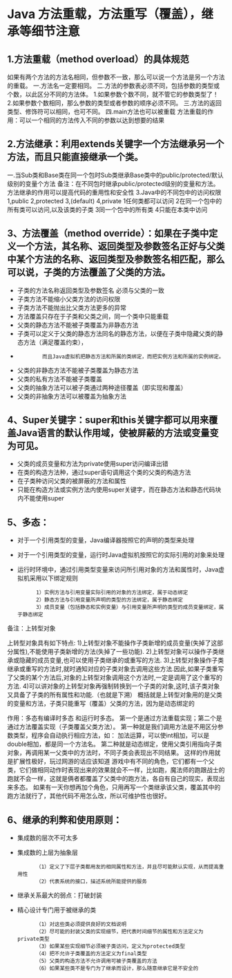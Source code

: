 # Java 方法重载，方法重写（覆盖），继承等细节注意

## 1.方法重载（method overload）的具体规范

如果有两个方法的方法名相同，但参数不一致，那么可以说一个方法是另一个方法的重载。
一.方法名一定要相同。
二.方法的参数表必须不同，包括参数的类型或个数，以此区分不同的方法体。
1.如果参数个数不同，就不管它的参数类型了！
2.如果参数个数相同，那么参数的类型或者参数的顺序必须不同。
三.方法的返回类型、修饰符可以相同，也可不同。
四.main方法也可以被重载
方法重载的作用：可以一个相同的方法传入不同的参数以达到想要的结果
 

## 2.方法继承：利用extends关键字一个方法继承另一个方法，而且只能直接继承一个类。

 
一.当Sub类和Base类在同一个包时Sub类继承Base类中的public/protected/默认级别的变量个方法
备注：在不同包时继承public/protected级别的变量和方法。
方法继承的作用可以提高代码的重用性和安全性
3.Java中的不同包中的访问权限
1,public 2,protected 3,(default) 4,private
1任何类都可以访问
2在同一个包中的所有类可以访问,以及该类的子类
3同一个包中的所有类
4只能在本类中访问

## 3、方法覆盖（method override）：如果在子类中定义一个方法，其名称、返回类型及参数签名正好与父类中某个方法的名称、返回类型及参数签名相匹配，那么可以说，子类的方法覆盖了父类的方法。
- 子类的方法名称返回类型及参数签名 必须与父类的一致
- 子类方法不能缩小父类方法的访问权限
-  子类方法不能抛出比父类方法更多的异常
- 方法覆盖只存在于子类和父类之间，同一个类中只能重载
- 父类的静态方法不能被子类覆盖为非静态方法
- 子类可以定义于父类的静态方法同名的静态方法，以便在子类中隐藏父类的静态方法（满足覆盖约束），    
-             而且Java虚拟机把静态方法和所属的类绑定，而把实例方法和所属的实例绑定。
- 父类的非静态方法不能被子类覆盖为静态方法
- 父类的私有方法不能被子类覆盖
- 父类的抽象方法可以被子类通过两种途径覆盖（即实现和覆盖）
- 父类的非抽象方法可以被覆盖为抽象方法
## 4、Super关键字：super和this关键字都可以用来覆盖Java语言的默认作用域，使被屏蔽的方法或变量变为可见。
- 父类的成员变量和方法为private使用super访问编译出错
- 在类的构造方法种，通过super语句调用这个类的父类的构造方法
- 在子类种访问父类的被屏蔽的方法和属性
- 只能在构造方法或实例方法内使用super关键字，而在静态方法和静态代码块内不能使用super
## 5、多态：
- 对于一个引用类型的变量，Java编译器按照它的声明的类型来处理
- 对于一个引用类型的变量，运行时Java虚拟机按照它的实际引用的对象来处理
- 运行时环境中，通过引用类型变量来访问所引用对象的方法和属性时，Java虚拟机采用以下绑定规则

            1）实例方法与引用变量实际引用的对象的方法绑定，属于动态绑定
            2）静态方法与引用变量所声明的类型的方法绑定，属于静态绑定
            3）成员变量（包括静态和实例变量）与引用变量所声明的类型的成员变量绑定，属于静态绑定    
备注：上转型对象

上转型对象具有如下特点: 
1)上转型对象不能操作子类新增的成员变量(失掉了这部分属性),不能使用子类新增的方法(失掉了一些功能). 
2)上转型对象可以操作子类继承或隐藏的成员变量,也可以使用子类继承的或重写的方法. 
3)上转型对象操作子类继承或重写的方法时,就时通知对应的子类对象去调用这些方法.因此,如果子类重写了父类的某个方法后,对象的上转型对象调用这个方法时,一定是调用了这个重写的方法. 
4)可以讲对象的上转型对象再强制转换到一个子类的对象,这时,该子类对象又具备了子类的所有属性和功能.（也就是下溯）
概括就是上转型对象用的是父类的变量和方法，子类只能重写（覆盖）父类的方法，因为是动态绑定的
       
作用：多态有编译时多态 和运行时多态。
第一个是通过方法重载实现；第二个是通过方法覆盖实现（子类覆盖父类方法）。
第一种就是我们调用方法是不用区分参数类型，程序会自动执行相应方法，如： 加法运算，可以使int相加，可以是double相加，都是同一个方法名。
第二种就是动态绑定，使用父类引用指向子类对象，再调用某一父类中的方法时，不同子类会表现出不同结果。 这样的作用就是扩展性极好，玩过网游的话应该知道 游戏中有不同的角色，它们都有一个父类，它们做相同动作时表现出来的效果就会不一样，比如跑，魔法师的跑跟战士的跑就不会一样，这就是俩者都覆盖了父类中的跑方法，各自有自己的现实，表现出来多态。 如果有一天你想再加个角色，只用再写一个类继承该父类，覆盖其中的跑方法就行了，其他代码不用怎么改，所以可维护性也很好。                                                                                                 
 

## 6、继承的利弊和使用原则：
- 集成数的层次不可太多
- 集成数的上层为抽象层

            （1）定义了下层子类都用友的相同属性和方法，并且尽可能默认实现，从而提高重用性
            （2）代表系统的接口，描述系统所能提供的服务

- 继承关系最大的弱点：打破封装
- 精心设计专门用于被继承的类

            （1）对这些类必须提供良好的文档说明
            （2）尽可能的封装父类的实现细节，把代表时间细节的属性和方法定义为private类型
            （3）如果某些实现细节必须被子类访问，定义为protected类型
            （4）把不允许子类覆盖的方法定义为final类型
            （5）父类的构造方法不允许调用可被子类覆盖的方法
            （6）如果某些类不是专门为了继承而设计，那么随意继承它是不安全的

